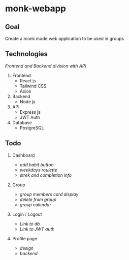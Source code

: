 # monk-webapp

## Goal

Create a monk mode web application to be used in groups

## Technologies

_Frontend and Backend division with API_

1. Frontend
   - React js
   - Tailwind CSS
   - Axios
2. Backend
   - Node js
3. API
   - Express js
   - JWT Auth
4. Database
   - PostgreSQL

## Todo

1. Dashboard

   - _add habit button_
   - _weekdays roulette_
   - _strek and completion info_

2. Group

   - _group members card display_
   - _delete from group_
   - _group calendar_

3. Login / Logout

   - _Link to db_
   - _Link to JWT auth_

4. Profile page
   - _design_
   - _backend_

